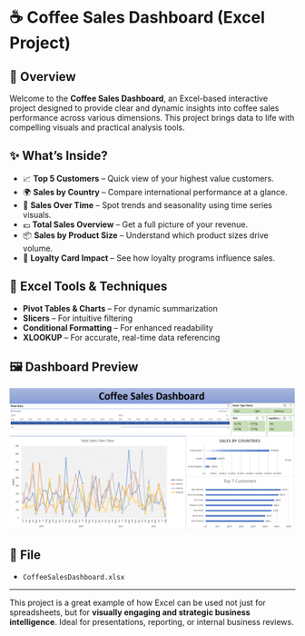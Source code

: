 # ☕ Coffee Sales Dashboard (Excel Project)

## 📌 Overview

Welcome to the **Coffee Sales Dashboard**, an Excel-based interactive project designed to provide clear and dynamic insights into coffee sales performance across various dimensions. This project brings data to life with compelling visuals and practical analysis tools.

## ✨ What’s Inside?

- 📈 **Top 5 Customers** – Quick view of your highest value customers.
- 🌍 **Sales by Country** – Compare international performance at a glance.
- 📅 **Sales Over Time** – Spot trends and seasonality using time series visuals.
- 💶 **Total Sales Overview** – Get a full picture of your revenue.
- 📦 **Sales by Product Size** – Understand which product sizes drive volume.
- 🧾 **Loyalty Card Impact** – See how loyalty programs influence sales.

## 🧰 Excel Tools & Techniques

- **Pivot Tables & Charts** – For dynamic summarization  
- **Slicers** – For intuitive filtering  
- **Conditional Formatting** – For enhanced readability  
- **XLOOKUP** – For accurate, real-time data referencing

## 🖼️ Dashboard Preview

![Coffee Sales Dashboard](coffee_dashboard_preview.png)

## 📁 File

- `CoffeeSalesDashboard.xlsx`

---

This project is a great example of how Excel can be used not just for spreadsheets, but for **visually engaging and strategic business intelligence**. Ideal for presentations, reporting, or internal business reviews.
